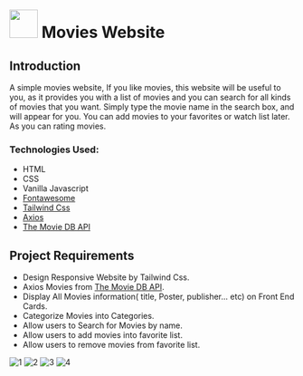 # <img src="img/icon.png" width="50px"> Movies Website


## Introduction
A simple movies website, If you like movies, this website will be useful to you, as it provides you with a list of movies and you can search for all kinds of movies that you want. Simply type the movie name in the search box, and will appear for you. You can add movies to your favorites or watch list later. As you can rating movies.

### Technologies Used:
* HTML
* CSS
* Vanilla Javascript
* [Fontawesome](https://fontawesome.com/)
* [Tailwind Css](https://tailwindcss.com/)
* [Axios](https://axios-http.com/)
* [The Movie DB API](https://www.themoviedb.org/)

## Project Requirements
- Design Responsive Website by Tailwind Css.
- Axios Movies from [The Movie DB API](https://www.themoviedb.org/).
- Display All Movies information( title, Poster, publisher... etc) on Front End Cards.
- Categorize Movies into Categories.
- Allow users to Search for Movies by name.
- Allow users to add movies into favorite list.
- Allow users to remove movies from favorite list.


![1](https://user-images.githubusercontent.com/70979180/144763859-8f6af187-9c85-4567-bb39-68b00b6049d3.jpg)
![2](https://user-images.githubusercontent.com/70979180/144763883-0a0194ad-a810-4143-ab7b-e16a79e6a584.jpg)
![3](https://user-images.githubusercontent.com/70979180/144763887-2e697aaf-4038-4e4f-834d-1ff2cbb26be1.jpg)
![4](https://user-images.githubusercontent.com/70979180/144763892-f98e5463-992a-4066-94dc-4b4304257712.jpg)




